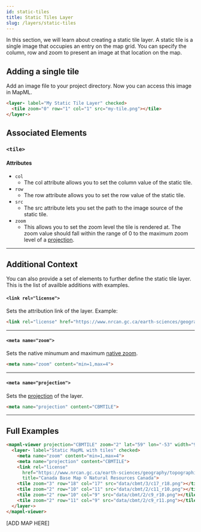 ```yaml
---
id: static-tiles
title: Static Tiles Layer
slug: /layers/static-tiles
---
```


In this section, we will learn about creating a static tile layer. A static tile is a single image that occupies an entry on the map grid. You can specify the column, row and zoom
to present an image at that location on the map.

## Adding a single tile

Add an image file to your project directory. Now you can access this image in MapML.

```html
<layer- label="My Static Tile Layer" checked>
  <tile zoom="0" row="1" col="1" src="my-tile.png"></tile>
</layer->

```

## Associated Elements

### `<tile>`

#### Attributes

- `col`
  - The col attribute allows you to set the column value of the static tile.
- `row`
  - The row attribute allows you to set the row value of the static tile.
- `src`
  - The src attribute lets you set the path to the image source of the static tile.
- `zoom`
  - This allows you to set the zoom level the tile is rendered at. The zoom value should fall within the range of 0 to the maximum zoom level of a [projection](http://example.org/).

---

## Additional Context

You can also provide a set of elements to further define the static tile layer. This is the list of availble additions with examples.

#### `<link rel="license">` 

Sets the attribution link of the layer. Example:

```html
<link rel="license" href="https://www.nrcan.gc.ca/earth-sciences/geography/topographic-information/free-data-geogratis/licence/17285" title="Canada Base Map © Natural Resources Canada">
```

---

#### `<meta name="zoom">` 

Sets the native minumum and maximum [native zoom](http://example.org/).

```html
<meta name="zoom" content="min=1,max=4">
```

---

#### `<meta name="projection">` 

Sets the [projection](http://example.org/) of the layer. 

```html
<meta name="projection" content="CBMTILE">
```

---

## Full Examples

```html
<mapml-viewer projection="CBMTILE" zoom="2" lat="59" lon="-53" width="900" height="400" controls>
  <layer- label="Static MapML with tiles" checked>
    <meta name="zoom" content="min=1,max=4">
    <meta name="projection" content="CBMTILE">
    <link rel="license"
      href="https://www.nrcan.gc.ca/earth-sciences/geography/topographic-information/free-data-geogratis/licence/17285"
      title="Canada Base Map © Natural Resources Canada">
    <tile zoom="3" row="18" col="17" src="data/cbmt/3/c17_r18.png"></tile>
    <tile zoom="2" row="10" col="11" src="data/cbmt/2/c11_r10.png"></tile>
    <tile zoom="2" row="10" col="9" src="data/cbmt/2/c9_r10.png"></tile>
    <tile zoom="2" row="11" col="9" src="data/cbmt/2/c9_r11.png"></tile>
  </layer->
</mapml-viewer>
```
[ADD MAP HERE]
